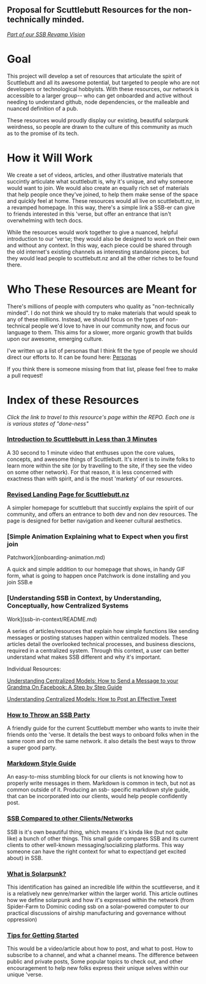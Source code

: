 ## Proposal for Scuttlebutt Resources for the non-technically minded. 

*[Part of our SSB Revamp Vision](README.md)*

# Goal

This project will develop a set of resources that articulate the spirit of Scuttlebutt and all its
awesome potential, but targeted to people who are not developers or technological hobbyists.  With
these resources, our network is accessible to a larger group-- who can get onboarded and active
without needing to understand github, node dependencies, or the malleable and nuanced definition of
a pub.

These resources would proudly display our existing, beautiful solarpunk weirdness, so people are
drawn to the culture of this community as much as to the promise of its tech. 

# How it Will Work

We create a set of videos, articles, and other illustrative materials that succintly articulate what
scuttlebutt is, why it's unique, and why someone would want to join.  We would also create an
equally rich set of materials that help people once they've joined, to help them make sense of the
space and quickly feel at home.  These resources would all live on scuttlebutt.nz, in a revamped
homepage.  In this way, there's a simple link a SSB-er can give to friends interested in this
'verse, but offer an entrance that isn't overwhelming with tech docs.

While the resources would work together to give a nuanced, helpful introduction to our 'verse; they
would also be designed to work on their own and without any context.  In this way, each piece could
be shared through the old internet's existing channels as interesting standalone pieces, but they
would  lead people to scuttlebutt.nz and all the other riches to be found there.

# Who These Resources are Meant for 

There's millions of people with computers who quality as "non-technically minded".  I do not think
we should try to make materials that would speak to any of these millions.  Instead, we should focus
on the types of non-technical people we'd love to have in our community now, and focus our language
to them.  This aims for a slower, more organic growth that builds upon our awesome, emerging
culture.  

I've written up a list of personas that I think fit the type of people we should direct our efforts
to.  It can be found here: [Personas](personas.md)

If you think there is someone missing from that list, please feel free to make a pull request!

# Index of these Resources

*Click the link to travel to this resource's page within the REPO.  Each one is is various states of
"done-ness"*

### [Introduction to Scuttlebutt in Less than 3 Minutes](ssb-intro-video.md)

A 30 second to 1 minute video that enthuses upon the core values, concepts, and awesome things of
Scuttlebutt.  It's intent is to invite folks to learn more within the site (or by travelling to the
site, if they see the video on some other network).  For that reason, it is less concerned with
exactness than with spirit, and is the most 'markety' of our resources.

### [Revised Landing Page for Scuttlebutt.nz](scuttlebuttnz-revamp/README.md)

A simpler homepage for scuttlebutt that succintly explains the spirit of our community, and offers
an entrance to both dev and non dev resources.  The page is designed for better navigation and
keener cultural aesthetics.

### [Simple Animation Explaining what to Expect when you first join
Patchwork](onboarding-animation.md)

A quick and simple addition to our homepage that shows, in handy GIF form, what is going to happen
once Patchwork is done installing and you join SSB.e


### [Understanding SSB in Context, by Understanding, Conceptually,  how Centralized Systems
Work](ssb-in-context/README.md) 

A series of articles/resources that explain how simple functions like sending messages or posting
statuses happen within centralized models.  These articles detail the overlooked technical
processes, and business diescions, required in a centralized system.  Through this context, a user
can better understand what makes SSB different and why it's important.

Individual Resources: 

[Understanding Centralized Models: How to Send a Message to your Grandma On Facebook: A Step by Step
Guide](ssb-in-context/facebook-tutorial.md)

[Understanding Centralized Models: How to Post an Effective
Tweet](ssb-in-context/twitter-tutorial.md)

### [How to Throw an SSB Party](how-to-throw-an-ssb-party.md)

A friendly guide for the current Scuttlebutt member who wants to invite their friends onto the
'verse.  It details the best ways to onboard folks when in the same room and on the same network. it
also details the best ways to throw a super good party.

### [Markdown Style Guide](markdown-style-guide.md)

An easy-to-miss stumbling block for our clients is not knowing how to properly write messages in
them.  Markdown is common in tech, but not as common outside of it.  Producing an ssb- specific
markdown style guide, that can be incorporated into our clients, would help people confidently post.

### [SSB Compared to other Clients/Networks](ssb-comparisons.md)

SSB is it's own beautiful thing, which means it's kinda like (but not quite like) a bunch of other
things.  This  small guide compares SSB and its current clients to other well-known
messaging/socializing platforms.  This way someone can have the right context for what to expect(and
get excited about) in SSB.

### [What is Solarpunk?](what-is-solarpunk.md)

This identification has gained an incredible life within the scuttleverse, and it is a relatively
new genre/marker within the larger world.  This article outlines how we define solarpunk and how
it's expressed within the network (from Spider-Farm to Dominic coding ssb on a solar-powered
computer to our practical discussions of airship manufacturing and governance without oppression)

### [Tips for Getting Started](tips-for-getting-started.md)

This would be a video/article about how to post, and what to post. How to
subscribe to a channel, and what a channel means. The difference between public and private posts,
Some popular topics to check out, and other encouragement to help new folks express their unique
selves within our unique 'verse.



